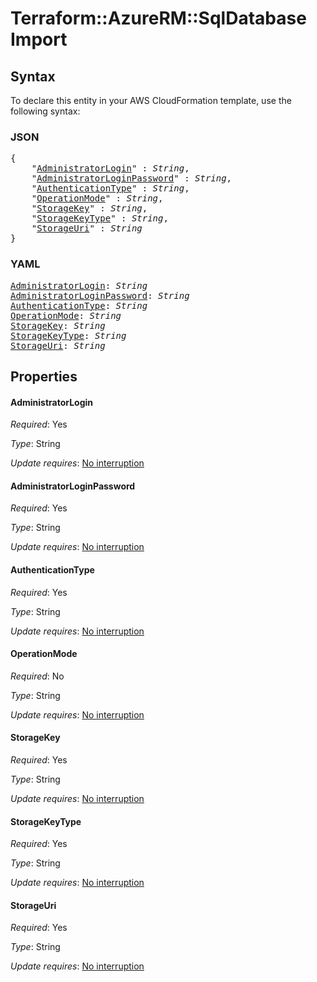 # Terraform::AzureRM::SqlDatabase Import

## Syntax

To declare this entity in your AWS CloudFormation template, use the following syntax:

### JSON

<pre>
{
    "<a href="#administratorlogin" title="AdministratorLogin">AdministratorLogin</a>" : <i>String</i>,
    "<a href="#administratorloginpassword" title="AdministratorLoginPassword">AdministratorLoginPassword</a>" : <i>String</i>,
    "<a href="#authenticationtype" title="AuthenticationType">AuthenticationType</a>" : <i>String</i>,
    "<a href="#operationmode" title="OperationMode">OperationMode</a>" : <i>String</i>,
    "<a href="#storagekey" title="StorageKey">StorageKey</a>" : <i>String</i>,
    "<a href="#storagekeytype" title="StorageKeyType">StorageKeyType</a>" : <i>String</i>,
    "<a href="#storageuri" title="StorageUri">StorageUri</a>" : <i>String</i>
}
</pre>

### YAML

<pre>
<a href="#administratorlogin" title="AdministratorLogin">AdministratorLogin</a>: <i>String</i>
<a href="#administratorloginpassword" title="AdministratorLoginPassword">AdministratorLoginPassword</a>: <i>String</i>
<a href="#authenticationtype" title="AuthenticationType">AuthenticationType</a>: <i>String</i>
<a href="#operationmode" title="OperationMode">OperationMode</a>: <i>String</i>
<a href="#storagekey" title="StorageKey">StorageKey</a>: <i>String</i>
<a href="#storagekeytype" title="StorageKeyType">StorageKeyType</a>: <i>String</i>
<a href="#storageuri" title="StorageUri">StorageUri</a>: <i>String</i>
</pre>

## Properties

#### AdministratorLogin

_Required_: Yes

_Type_: String

_Update requires_: [No interruption](https://docs.aws.amazon.com/AWSCloudFormation/latest/UserGuide/using-cfn-updating-stacks-update-behaviors.html#update-no-interrupt)

#### AdministratorLoginPassword

_Required_: Yes

_Type_: String

_Update requires_: [No interruption](https://docs.aws.amazon.com/AWSCloudFormation/latest/UserGuide/using-cfn-updating-stacks-update-behaviors.html#update-no-interrupt)

#### AuthenticationType

_Required_: Yes

_Type_: String

_Update requires_: [No interruption](https://docs.aws.amazon.com/AWSCloudFormation/latest/UserGuide/using-cfn-updating-stacks-update-behaviors.html#update-no-interrupt)

#### OperationMode

_Required_: No

_Type_: String

_Update requires_: [No interruption](https://docs.aws.amazon.com/AWSCloudFormation/latest/UserGuide/using-cfn-updating-stacks-update-behaviors.html#update-no-interrupt)

#### StorageKey

_Required_: Yes

_Type_: String

_Update requires_: [No interruption](https://docs.aws.amazon.com/AWSCloudFormation/latest/UserGuide/using-cfn-updating-stacks-update-behaviors.html#update-no-interrupt)

#### StorageKeyType

_Required_: Yes

_Type_: String

_Update requires_: [No interruption](https://docs.aws.amazon.com/AWSCloudFormation/latest/UserGuide/using-cfn-updating-stacks-update-behaviors.html#update-no-interrupt)

#### StorageUri

_Required_: Yes

_Type_: String

_Update requires_: [No interruption](https://docs.aws.amazon.com/AWSCloudFormation/latest/UserGuide/using-cfn-updating-stacks-update-behaviors.html#update-no-interrupt)

